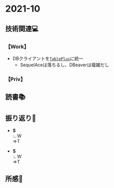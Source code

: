 # 2021-10
## 技術関連:computer:
### 【Work】
* DBクライアントを[`TablePlus`](https://tableplus.com/)に統一
    * SequelAceは落ちるし、DBeaverは複雑だし
### 【Priv】

## 読書:books:

## 振り返り:eyes:
* **S**<br>
∟W<br>
⇒T

* **S**<br>
∟W<br>
⇒T

## 所感:clap:
